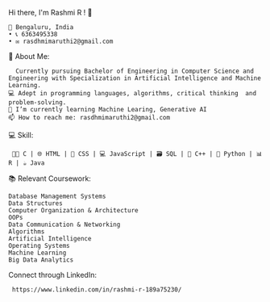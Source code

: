  Hi there, I'm Rashmi R ! 👋
 
    📍 Bengaluru, India 
    • 📞 6363495338 
    • ✉️ rasdhmimaruthi2@gmail.com


🌟 About Me:

      Currently pursuing Bachelor of Engineering in Computer Science and Engineering with Specialization in Artificial Intelligence and Machine Learning.
    💻 Adept in programming languages, algorithms, critical thinking  and problem-solving.
    🌱 I’m currently learning Machine Learing, Generative AI
    📫 How to reach me: rasdhmimaruthi2@gmail.com

    
💻 Skill:

     👩‍💻 C | 🌐 HTML | 🎨 CSS | 💻 JavaScript | 🗃️ SQL | 🚀 C++ | 🐍 Python | 📊 R | ☕ Java

   
📚 Relevant Coursework:

    Database Management Systems
    Data Structures
    Computer Organization & Architecture
    OOPs
    Data Communication & Networking
    Algorithms
    Artificial Intelligence
    Operating Systems
    Machine Learning
    Big Data Analytics
    


Connect through LinkedIn:  

     https://www.linkedin.com/in/rashmi-r-189a75230/



<!---
Rashmi-RR/Rashmi-RR is a ✨ special ✨ repository because its `README.md` (this file) appears on your GitHub profile.
You can click the Preview link to take a look at your changes.
--->
